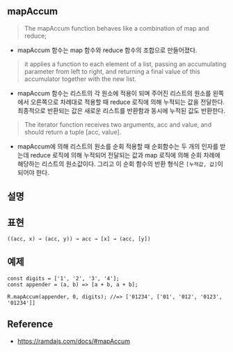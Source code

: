 ## mapAccum
> The mapAccum function behaves like a combination of map and reduce; 
- mapAccum 함수는 map 함수와 reduce 함수의 조합으로 만들어졌다.

> it applies a function to each element of a list, passing an accumulating parameter from left to right, and returning a final value of this accumulator together with the new list.
- mapAccum 함수는 리스트의 각 원소에 적용이 되며 주어진 리스트의 원소를 왼쪽에서 오른쪽으로 차례대로 적용할 때 reduce 로직에 의해 누적되는 값을 전달한다. 최종적으로 반환되는 값은 새로운 리스트를 반환함과 동시에 누적된 값도 반환한다.

> The iterator function receives two arguments, acc and value, and should return a tuple [acc, value].
- mapAccum에 의해 리스트의 원소를 순회 적용할 때 순회함수는 두 개의 인자를 받는데 reduce 로직에 의해 누적되어 전달되는 값과 map 로직에 의해 순회 차례에 해당하는 리스트의 원소값이다. 그리고 이 순회 함수의 반환 형식은 `[누적값, 값]`이 되어야 한다.

## 설명

## 표현
```
((acc, x) → (acc, y)) → acc → [x] → (acc, [y])
```

## 예제
```
const digits = ['1', '2', '3', '4'];
const appender = (a, b) => [a + b, a + b];

R.mapAccum(appender, 0, digits); //=> ['01234', ['01', '012', '0123', '01234']]
```

## Reference
- https://ramdajs.com/docs/#mapAccum
